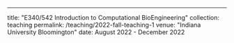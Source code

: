---
title: "E340/542 Introduction to Computational BioEngineering"
collection: teaching
permalink: /teaching/2022-fall-teaching-1
venue: "Indiana University Bloomington"
date: August 2022 - December 2022 

